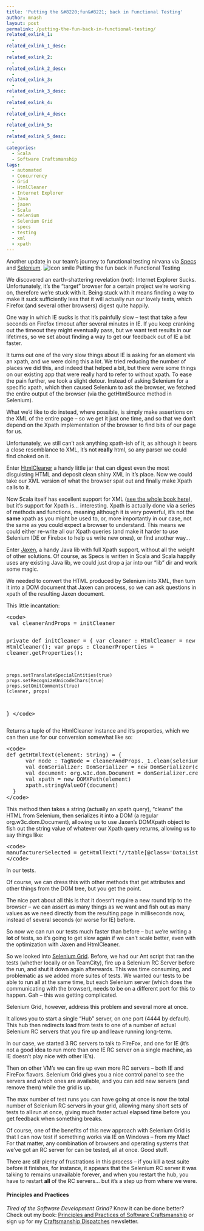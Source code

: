 ```yaml
---
title: 'Putting the &#8220;fun&#8221; back in Functional Testing'
author: mnash
layout: post
permalink: /putting-the-fun-back-in-functional-testing/
related_exlink_1:
  - 
related_exlink_1_desc:
  - 
related_exlink_2:
  - 
related_exlink_2_desc:
  - 
related_exlink_3:
  - 
related_exlink_3_desc:
  - 
related_exlink_4:
  - 
related_exlink_4_desc:
  - 
related_exlink_5:
  - 
related_exlink_5_desc:
  - 
categories:
  - Scala
  - Software Craftsmanship
tags:
  - automated
  - Concurrency
  - Grid
  - HtmlCleaner
  - Internet Explorer
  - Java
  - jaxen
  - Scala
  - selenium
  - Selenium Grid
  - specs
  - testing
  - xml
  - xpath
---
```

Another update in our team&#8217;s journey to functional testing nirvana via [Specs][1] and [Selenium][2]. <img src="http://jglobal.com/wp-includes/images/smilies/icon_smile.gif" alt="icon smile Putting the fun back in Functional Testing" class="wp-smiley" title="Putting the fun back in Functional Testing" /> 

We discovered an earth-shattering revelation (not): Internet Explorer Sucks. Unfortunately, it&#8217;s the &#8220;target&#8221; browser for a certain project we&#8217;re working on, therefore we&#8217;re stuck with it. Being stuck with it means finding a way to make it suck sufficiently less that it will actually run our lovely tests, which Firefox (and several other browsers) digest quite happily.

One way in which IE sucks is that it&#8217;s painfully slow &#8211; test that take a few seconds on Firefox timeout after several minutes in IE. If you keep cranking out the timeout they might eventually pass, but we want test results in our lifetimes, so we set about finding a way to get our feedback out of IE a bit faster. 

It turns out one of the very slow things about IE is asking for an element via an xpath, and we were doing this a lot. We tried reducing the number of places we did this, and indeed that helped a bit, but there were some things on our existing app that were really hard to refer to without xpath. To ease the pain further, we took a slight detour. Instead of asking Selenium for a specific xpath, which then caused Selenium to ask the browser, we fetched the entire output of the browser (via the getHtmlSource method in Selenium). 

What we&#8217;d like to do instead, where possible, is simply make assertions on the XML of the entire page &#8211; so we get it just one time, and so that we don&#8217;t depend on the Xpath implementation of the browser to find bits of our page for us.

Unfortunately, we still can&#8217;t ask anything xpath-ish of it, as although it bears a close resemblance to XML, it&#8217;s not **really** html, so any parser we could find choked on it.

Enter [HtmlCleaner][3] a handy little jar that can digest even the most disguisting HTML and deposit clean shiny XML in it&#8217;s place. Now we could take our XML version of what the browser spat out and finally make Xpath calls to it.

Now Scala itself has excellent support for XML ([see the whole book here][4]), but it&#8217;s support for Xpath is&#8230; interesting. Xpath is actually done via a series of methods and functions, meaning although it is very powerful, it&#8217;s not the **same** xpath as you might be used to, or, more importantly in our case, not the same as you could expect a browser to understand. This means we could either re-write all our Xpath queries (and make it harder to use Selenium IDE or Firebox to help us write new ones), or find another way&#8230;

Enter [Jaxen][5], a handy Java lib with full Xpath support, without all the weight of other solutions. Of course, as Specs is written in Scala and Scala happily uses any existing Java lib, we could just drop a jar into our &#8220;lib&#8221; dir and work some magic.

We needed to convert the HTML produced by Selenium into XML, then turn it into a DOM document that Jaxen can process, so we can ask questions in xpath of the resulting Jaxen document.

This little incantation:

<div class="capsule" style="text-align: left">
  <pre>
&lt;code&gt;
 val cleanerAndProps = initCleaner

  private def initCleaner = {
    var cleaner : HtmlCleaner = new HtmlCleaner();
    var props : CleanerProperties = cleaner.getProperties();

    props.setTranslateSpecialEntities(true)
    props.setRecognizeUnicodeChars(true)
    props.setOmitComments(true)
    (cleaner, props)
  }
&lt;/code&gt;
</pre>
</div>

Returns a tuple of the HtmlCleaner instance and it&#8217;s properties, which we can then use for our conversion somewhat like so:

<div class="capsule" style="text-align: left">
  <pre>
&lt;code&gt;
def getHtmlText(element: String) = {
      var node : TagNode = cleanerAndProps._1.clean(selenium.getHtmlSource())
      val domSerializer: DomSerializer = new DomSerializer(cleanerAndProps._2)
      val document: org.w3c.dom.Document = domSerializer.createDOM(node)
      val xpath = new DOMXPath(element)
      xpath.stringValueOf(document)
  }
&lt;/code&gt;
</pre>
</div>

This method then takes a string (actually an xpath query), &#8220;cleans&#8221; the HTML from Selenium, then serializes it into a DOM (a regular org.w3c.dom.Document), allowing us to use Jaxen&#8217;s DOMXpath object to fish out the string value of whatever our Xpath query returns, allowing us to say things like:

<div class="capsule" style="text-align: left">
  <pre>
&lt;code&gt;
manufacturerSelected = getHtmlText("//table[@class=&#039;DataList&#039;]//a")
&lt;/code&gt;
</pre>
</div>

In our tests.

Of course, we can dress this with other methods that get attributes and other things from the DOM tree, but you get the point.

The nice part about all this is that it doesn&#8217;t require a new round trip to the browser &#8211; we can assert as many things as we want and fish out as many values as we need directly from the resulting page in milliseconds now, instead of several seconds (or worse for IE) before.

So now we can run our tests much faster than before &#8211; but we&#8217;re writing a **lot** of tests, so it&#8217;s going to get slow again if we can&#8217;t scale better, even with the optimization with Jaxen and HtmlCleaner.

So we looked into [Selenium Grid][6]. Before, we had our Ant script that ran the tests (whether locally or on TeamCity), fire up a Selenium RC Server before the run, and shut it down again afterwards. This was time consuming, and problematic as we added more suites of tests. We wanted our tests to be able to run all at the same time, but each Selenium server (which does the communicating with the browser), needs to be on a different port for this to happen. Gah &#8211; this was getting complicated.

Selenium Grid, however, address this problem and several more at once.

It allows you to start a single &#8220;Hub&#8221; server, on one port (4444 by default). This hub then redirects load from tests to one of a number of actual Selenium RC servers that you fire up and leave running long-term.

In our case, we started 3 RC servers to talk to FireFox, and one for IE (it&#8217;s not a good idea to run more than one IE RC server on a single machine, as IE doesn&#8217;t play nice with other IE&#8217;s). 

Then on other VM&#8217;s we can fire up even more RC servers &#8211; both IE and FireFox flavors. Selenium Grid gives you a nice control panel to see the servers and which ones are available, and you can add new servers (and remove them) while the grid is up.

The max number of test runs you can have going at once is now the total number of Selenium RC servers in your grid, allowing many short sets of tests to all run at once, giving much faster actual elapsed time before you get feedback when something breaks.

Of course, one of the benefits of this new approach with Selenium Grid is that I can now test if something works via IE on Windows &#8211; from my Mac! For that matter, any combination of browsers and operating systems that we&#8217;ve got an RC server for can be tested, all at once. Good stuff.

There are still plenty of frustrations in this process &#8211; if you kill a test suite before it finishes, for instance, it appears that the Selenium RC server it was talking to remains unavailable forever, and when you restart the hub, you have to restart **all** of the RC servers&#8230; but it&#8217;s a step up from where we were.

<div class="g-plusone" data-annotation="inline" data-width="300">
</div>

<!-- Place this tag after the last +1 button tag. -->

  


<div class="st-callout hastitle lightblue center" >
  <h4 class="st-callout-title ">
    Principles and Practices
  </h4>
  
  <div class="inside">
    <i>Tired of the Software Development Grind?</i> Know it can be done better? Check out my book: <a href="http://jglobal.com/principles-and-practices">Principles and Practices of Software Craftsmanship</a> or sign up for my <a href="http://jglobal.com/dispatches/">Craftsmanship Dispatches</a> newsletter.
  </div>
</div>

<div class="clear">
</div>

 [1]: http://code.google.com/p/specs/
 [2]: http://seleniumhq.org/
 [3]: http://htmlcleaner.sourceforge.net/
 [4]: http://burak.emir.googlepages.com/scalaxbook.docbk.html
 [5]: http://jaxen.codehaus.org/
 [6]: http://selenium-grid.seleniumhq.org/